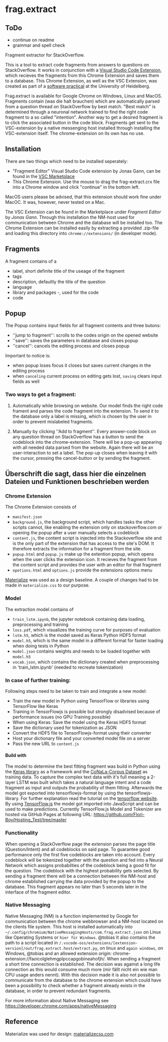 # frag.extract

## ToDo

- continue on readme
- grammar and spell check

Fragment extractor for StackOverflow.

This is a tool to extract code fragments from answers to questions on StackOverflow. It works in conjunction with a [Visual Studio Code Extension](https://marketplace.visualstudio.com/items?itemName=JonasGann.fragment-editor), which recieves the fragments from this Chrome Extension and saves them to a database.
This Chrome Extension, as well as the VSC Extension, was created as part of a [software practical](https://pvs.ifi.uni-heidelberg.de/fileadmin/papers/2019/SoSe_2019_Softwarepraktikum_Programming_Tools_for_Data_Science_01.pdf) at the University of Heidelberg.

Frag.extract is available for Google Chrome on Windows, Linux and MacOS.
Fragments contain (was die halt brauchen) which are automatically parsed from a question thread on StackOverflow by best
match. "Best match" is determined through a neuronal network trained to
find the right code fragment to a so called "intention". Another way
to get a desired fragment is to click the associated button in the code block.
Fragments get sent to the VSC-extension by a native messenging host installed
through installing the VSC-extension itself. The chrome-extension on its own has
no use.

## Installation

There are two things which need to be installed seperately:

- "Fragment Editor" Visual Studio Code extension by Jonas Gann, can be found in the [VSC Marketplace](https://marketplace.visualstudio.com/items?itemName=JonasGann.fragment-editor)
- This Chrome Extension. Use the mouse to drag the frag-extract.crx file into a Chrome window and click "continue" in the bottom left.

MacOS users please be advised, that this extension should work fine under MacOC. It was, however, never tested on a Mac.

The VSC Extension can be found in the Marketplace under _Fragment Editor_ by _Jonas Gann_. Through this installation
the NM-host used for communication between Chrome and the database will be installed too.
The Chrome Extension can be installed easily by extracting a provided .zip-file and loading this directory into
`chrome://extensions/` (in developer mode).

## Fragments

A fragment contains of a

- label, short definite title of the useage of the fragment
- tags
- description, defaultly the title of the question
- language
- library and packages -, used for the code
- code

## Popup

The Popup contains input fields for all fragment contents and three butons:

- ''jump to fragment'': scrolls to the codes origin on the opened website
- ''save'': saves the parameters in database and closes popup
- ''cancel'': cancels the editing process and closes popup

Important to notice is:

- when popup loses focus it closes but saves current changes in the editing process
- when `canceling` current process on editing gets lost, `saving` clears input fields as well

### Two ways to get a fragment:

1. Automatically while browsing on website.
   Our model finds the right code frament
   and parses the code fragment into the extension. To send it to the database only
   a label is missing, which is chosen by the user in order to prevent mislabeled fragments.

2. Manually by clicking ''Add to fragment''.
   Every answer-code block on any question thread on StackOverflow has a button to
   send the codeblock into the chrome-extension. There will be a pop-up
   appearing with all needed data parsed from the website. Again there will be
   an user-interaction to set a label. The pop-up closes when leaving
   it with the cursor, pressing the cancel-button or by sending the fragment.

## Überschrift die sagt, dass hier die einzelnen Dateien und Funktionen beschrieben werden

### Chrome Extension

The Chrome Extension consists of

- `manifest.json`
- `background.js`, the background script, which handles tasks the other scripts cannot, like enabling the extension only on stackoverflow.com or opening the popup after a user manually selects a codeblock
- `content.js`, the content script is injected into the Stackoverflow site and is the only part of the extension that has access to the site's DOM. It therefore extracts the information for a fragment from the site.
- `popup.html` and `popup.js` make up the extention popup, which opens when the user clicks the extension icon. It recieves the fragment from the content script and provides the user with an editor for that fragment
- `opotions.html` and `options.js` provide the extensions options menu

[Materialize](https://materializecss.com/) was used as a design baseline. A couple of changes had to be made in
`materialize.css` to our purpose.

### Model

The extraction model contains of

- `train_lstm.ipynb`, the jupyter notebook containing data loading, preprocessing and training
- `loss.pdf`, which visualizes the training curve for purposes of evaluation
- `lstm.h5`, which is the model saved as Keras Python HDF5 format
- `model.h5`, which is the same model in a different format for faster loading when doing tests in Python
- `model.json` contains weights and needs to be loaded together with `model.h5`
- `vocab.json`, which contains the dictionary created when preprocessing in 'train_lstm.ipynb' (needed to recreate tokenization)

### In case of further training:

Following steps need to be taken to train and integrate a new model:

- Train the new model in Python using TensorFlow or libraries using TensorFlow like Keras
- Training in TensorFlowjs is possible but strongly disadvised because of performance issues (no GPU Training possible)
- When using Keras: Save the model using the Keras HDF5 format
- Save the dictionary used for tokenization as JSON
- Convert the HDF5 file to TensorFlowjs-format using their converter
- Host your dictionary file and your converted model file on a server
- Pass the new URL to `content.js`

#### Build with

The model to determine the best fitting fragment was build in Python using the [Keras library](https://keras.io/) as a framework and the [CoNaLa-Corpus Dataset](https://conala-corpus.github.io/) as training data.
To capture the complex text data with it's full meaning a 2-layer LSTM was built which takes a natural language intent and a code fragment as input and outputs the probability of them fitting.
Afterwards the model got exported into tensorflowjs-format by using the tensorflowjs-library. For further explanation read the tutorial on the [tensorflow website](https://www.tensorflow.org/js/tutorials/conversion/import_keras).
By using [TensorFlow.js](https://www.tensorflow.org/js) the model got imported into JavaScript and can be used to make predictions.
Currently TensorFlow.js Model and Tokenizer are hosted via GitHub Pages at following URL: <https://github.com/Flori-Boy/Hosting_Test/tree/master>

### Functionality

When opening a StackOverflow page the extension parses the page title (Question/Intent) and all codeblocks on said page.
To guarantee good performance only the first five codeblocks are taken into account.
Every codeblock will be tokenized together with the question and fed into a Neural Network which assigns probabilties of the codeblock being a good fit for the question.
The codeblock with the highest probability gets selected.
By sending a fragment there will be a connection between the NM-host and chrome established carrying the data provided by the popup
to the database. This fragment appears no later than 5 seconds later in the interface of the fragment editor.

### Native Messaging

Native Messaging (NM) is a function implemented by Google for communication between the chrome webbrowser and
a NM-host located on the clients file system. This host is installed automatically into
`~/.config/chromium/NativeMessagingHosts/com.frag.extract.json`
on Linux like Operating Systems or
`hier für Windows`. @tobias
It also contains the path to a script located in
`/.vscode-oss/extensions/[extension-version]/out/frag.extract.host/extract.py`, on linux and
`again windows`, on Windows, @tobias
and an allowed extension origin: chrome-extension://faoicolglehmgplpccapgobineahofjh/.
When sending a fragment a short time connection is established. The decision was against
a long life connection as this would consume much more (mir fällt nicht ein wie man CPU usage anders nennt).
With this decision made it is also not possible to communicate from the database to the chrome extension
which could have been a possibility to check whether a fragment already exists in the database, in order
to prevent redundant fragments.

For more information about Native Messaging see <https://developer.chrome.com/apps/nativeMessaging>

## Reference

Materialize was used for design: [materializecss.com](https://materializecss.com/)
